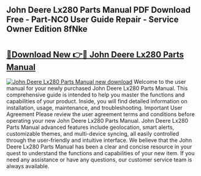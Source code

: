 ## John Deere Lx280 Parts Manual PDF Download Free - Part-NC0 User Guide Repair - Service Owner Edition 8fNke

# <h2><a href="http://bc91945.oget.top/?id=John+Deere+Lx280+Parts+Manual">🔗Download New 👉🔴 John Deere Lx280 Parts Manual</a></h2>

[![John Deere Lx280 Parts Manual new download](https://i.imgur.com/5g1atiW.png)](http://bc91945.oget.top/?id=John+Deere+Lx280+Parts+Manual)
Welcome to the user manual for your newly purchased John Deere Lx280 Parts Manual. This comprehensive guide is intended to help you master the functions and capabilities of your product. Inside, you will find detailed information on installation, usage, maintenance, and troubleshooting. Important User Agreement Please review the user agreement terms and conditions before operating your new John Deere Lx280 Parts Manual. John Deere Lx280 Parts Manual advanced features include geolocation, smart alerts, customizable themes, and multi-device syncing, all easily controlled through the user-friendly and intuitive interface. We believe that the John Deere Lx280 Parts Manual has been a clear and concise resource in your quest to understand the functions and capabilities of your new item. If you need any assistance or have any questions, our customer service team is always available.
